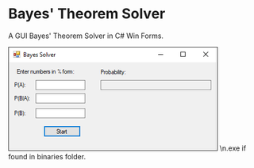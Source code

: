 # Bayes' Theorem Solver
A GUI Bayes' Theorem Solver in C# Win Forms.

![GUI](READMEimg/Capture.PNG)
\n.exe if found in binaries folder.

